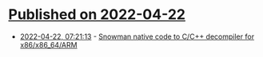 # [Published on 2022-04-22](index.md)

* [2022-04-22, 07:21:13](https://news.ycombinator.com/item?id=31119138) - [Snowman native code to C/C++ decompiler for x86/x86_64/ARM](https://github.com/yegord/snowman)

